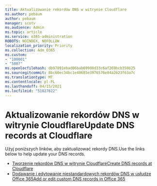 ```yaml
---
title: Aktualizowanie rekordów DNS w witrynie Cloudflare
ms.author: pebaum
author: pebaum
manager: scotv
ms.audience: Admin
ms.topic: article
ms.service: o365-administration
ROBOTS: NOINDEX, NOFOLLOW
localization_priority: Priority
ms.collection: Adm_O365
ms.custom:
- "100001"
- "5807"
ms.openlocfilehash: db97091ebad06bab69900d33c6af269bcb350b25
ms.sourcegitcommit: 8bc60ec34bc1e40685e3976576e04a2623f63a7c
ms.translationtype: MT
ms.contentlocale: pl-PL
ms.lasthandoff: 04/15/2021
ms.locfileid: "51827622"
---
```

# <a name="update-dns-records-at-cloudflare"></a><span data-ttu-id="aa98a-102">Aktualizowanie rekordów DNS w witrynie Cloudflare</span><span class="sxs-lookup"><span data-stu-id="aa98a-102">Update DNS records at Cloudflare</span></span>

<span data-ttu-id="aa98a-103">Użyj poniższych linków, aby zaktualizować rekordy DNS.</span><span class="sxs-lookup"><span data-stu-id="aa98a-103">Use the links below to help update your DNS records.</span></span>

- [<span data-ttu-id="aa98a-104">Tworzenie rekordów DNS w witrynie Cloudflare</span><span class="sxs-lookup"><span data-stu-id="aa98a-104">Create DNS records at Cloudflare</span></span>](https://docs.microsoft.com/microsoft-365/admin/dns/create-dns-records-at-cloudflare?view=o365-worldwide)
- [<span data-ttu-id="aa98a-105">Dodawanie i edytowanie niestandardowych rekordów DNS w usłudze Office 365</span><span class="sxs-lookup"><span data-stu-id="aa98a-105">Add or edit custom DNS records in Office 365</span></span>](https://docs.microsoft.com/microsoft-365/admin/setup/add-domain#add-or-edit-custom-dns-records)